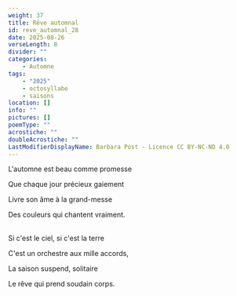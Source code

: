 ```yaml
---
weight: 37
title: Rêve automnal
id: reve_automnal_28
date: 2025-08-26
verseLength: 8
divider: ""
categories:
    - Automne
tags:
    - "2025"
    - octosyllabe
    - saisons
location: []
info: ""
pictures: []
poemType: ""
acrostiche: ""
doubleAcrostiche: ""
LastModifierDisplayName: Barbara Post - Licence CC BY-NC-ND 4.0
---
```

L'automne est beau comme promesse

Que chaque jour précieux gaiement

Livre son âme à la grand-messe

Des couleurs qui chantent vraiment.

 \
Si c'est le ciel, si c'est la terre

C'est un orchestre aux mille accords,

La saison suspend, solitaire

Le rêve qui prend soudain corps.
